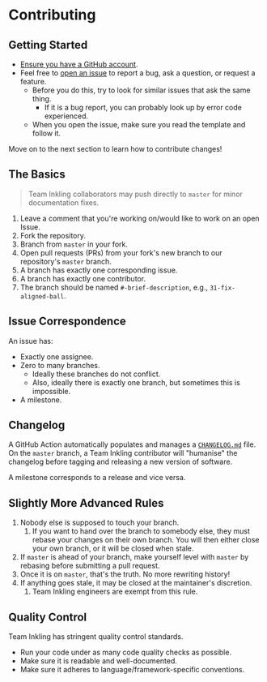 # Contributing

## Getting Started

- [Ensure you have a GitHub account](https://github.com/join).
- Feel free to [open an issue](https://github.com/mas-cli/mas/issues/new) to report a bug, ask a question, or request a
  feature.
  - Before you do this, try to look for similar issues that ask the same thing.
    - If it is a bug report, you can probably look up by error code experienced.
  - When you open the issue, make sure you read the template and follow it.

Move on to the next section to learn how to contribute changes!

## The Basics

> Team Inkling collaborators may push directly to `master` for minor documentation fixes.

1. Leave a comment that you're working on/would like to work on an open Issue.
2. Fork the repository.
3. Branch from `master` in your fork.
4. Open pull requests (PRs) from your fork's new branch to our repository's `master` branch.
5. A branch has exactly one corresponding issue.
6. A branch has exactly one contributor.
7. The branch should be named `#-brief-description`, e.g., `31-fix-aligned-ball`.

## Issue Correspondence

An issue has:

- Exactly one assignee.
- Zero to many branches.
  - Ideally these branches do not conflict.
  - Also, ideally there is exactly one branch, but sometimes this is impossible.
- A milestone.

## Changelog

A GitHub Action automatically populates and manages a [`CHANGELOG.md`](http://changelog.md) file. On the `master` 
branch, a Team Inkling contributor will "humanise" the changelog before tagging and releasing a new version of
software.

A milestone corresponds to a release and vice versa.

## Slightly More Advanced Rules

1. Nobody else is supposed to touch your branch.
    1. If you want to hand over the branch to somebody else, they must rebase your changes on their own branch. You
       will then either close your own branch, or it will be closed when stale.
2. If `master` is ahead of your branch, make yourself level with `master` by rebasing before submitting a pull request.
3. Once it is on `master`, that's the truth. No more rewriting history!
4. If anything goes stale, it may be closed at the maintainer's discretion.
    1. Team Inkling engineers are exempt from this rule.

## Quality Control

Team Inkling has stringent quality control standards.

- Run your code under as many code quality checks as possible.
- Make sure it is readable and well-documented.
- Make sure it adheres to language/framework-specific conventions.
